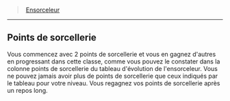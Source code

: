 ﻿---
!ClassFeatureItem
Id: sorcerer_hd.md#points-de-sorcellerie
ParentLink: sorcerer_hd.md#ensorceleur
Name: Points de sorcellerie
ParentName: Ensorceleur
NameLevel: 2
Attributes: {}
---
> [Ensorceleur](hd_sorcerer.md)

---

## Points de sorcellerie

Vous commencez avec 2 points de sorcellerie et vous en gagnez d'autres en progressant dans cette classe, comme vous pouvez le constater dans la colonne points de sorcellerie du tableau d'évolution de l'ensorceleur. Vous ne pouvez jamais avoir plus de points de sorcellerie que ceux indiqués par le tableau pour votre niveau. Vous regagnez vos points de sorcellerie après un repos long.

